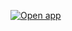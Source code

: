 [![Open app](https://static.streamlit.io/badges/streamlit_badge_black_white.svg)](https://examgenerator-crby7z5hc7mb6wsjg9wgpw.streamlit.app/)
